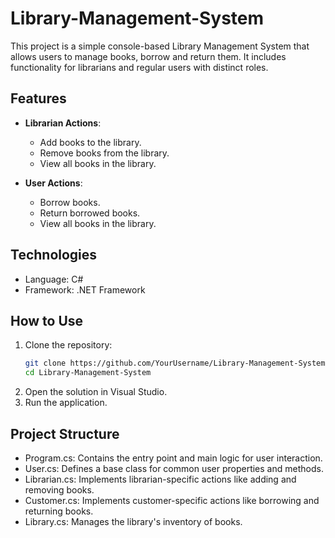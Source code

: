 # Library-Management-System

This project is a simple console-based Library Management System that allows users to manage books, borrow and return them. It includes functionality for librarians and regular users with distinct roles.

## Features
- **Librarian Actions**:
  - Add books to the library.
  - Remove books from the library. 
  - View all books in the library.

- **User Actions**:
  - Borrow books.
  - Return borrowed books.
  - View all books in the library.

## Technologies
- Language: C#
- Framework: .NET Framework

## How to Use
1. Clone the repository:
   ```bash
   git clone https://github.com/YourUsername/Library-Management-System.git
   cd Library-Management-System
2. Open the solution in Visual Studio.
3. Run the application.
## Project Structure
- Program.cs: Contains the entry point and main logic for user interaction.
- User.cs: Defines a base class for common user properties and methods.
- Librarian.cs: Implements librarian-specific actions like adding and removing books.
- Customer.cs: Implements customer-specific actions like borrowing and returning books.
- Library.cs: Manages the library's inventory of books.
